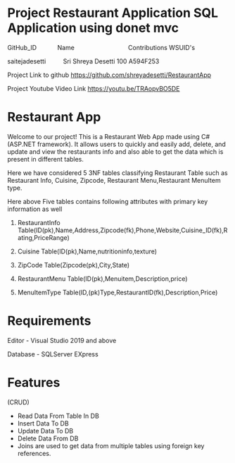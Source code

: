 # Project Restaurant Application SQL Application using donet mvc

GitHub_ID                    Name                               Contributions   WSUID's

saitejadesetti          Sri Shreya Desetti                      100             A594F253

Project Link to github
https://github.com/shreyadesetti/RestaurantApp

Project Youtube Video Link
https://youtu.be/TRAopvBO5DE


# Restaurant App

Welcome to our project! This is a Restaurant Web App made using C#(ASP.NET framework). It allows users to quickly and easily add, delete, and update and view the restaurants info and also able to get the data which is present in different tables.

Here we have considered 5 3NF tables classifying Restaurant Table such as Restaurant Info, Cuisine, Zipcode, Restaurant Menu,Restaurant MenuItem type.

Here above Five tables contains following attributes with primary key information as well

1. RestaurantInfo Table(ID(pk),Name,Address,Zipcode(fk),Phone,Website,Cuisine_ID(fk),Rating,PriceRange)

2. Cuisine Table(ID(pk),Name,nutritioninfo,texture)

3. ZipCode Table(Zipcode(pk),City,State)

4. RestaurantMenu Table(ID(pk),Menuitem,Description,price)

5. MenuItemType Table(ID,(pk)Type,RestaurantID(fk),Description,Price)

# Requirements

Editor - Visual Studio 2019 and above

Database - SQLServer EXpress

# Features
(CRUD)
* Read Data From Table In DB
* Insert Data To DB
* Update Data To DB
* Delete Data From DB
* Joins are used to get data from multiple tables using foreign key references.
